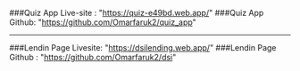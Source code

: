 
###Quiz App Live-site : "https://quiz-e49bd.web.app/"
###Quiz App Github: "https://github.com/Omarfaruk2/quiz_app"

---------------------------------------------------------------------

###Lendin Page Livesite: "https://dsilending.web.app/"
###Lendin Page Github : "https://github.com/Omarfaruk2/dsi"


